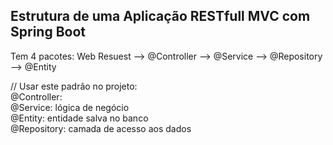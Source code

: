 
## Estrutura de uma Aplicação RESTfull MVC com Spring Boot

Tem 4 pacotes: Web Resuest --> @Controller --> @Service --> @Repository --> @Entity  

// Usar este padrão no projeto:  
@Controller:  
@Service: lógica de negócio  
@Entity: entidade salva no banco  
@Repository: camada de acesso aos dados  

